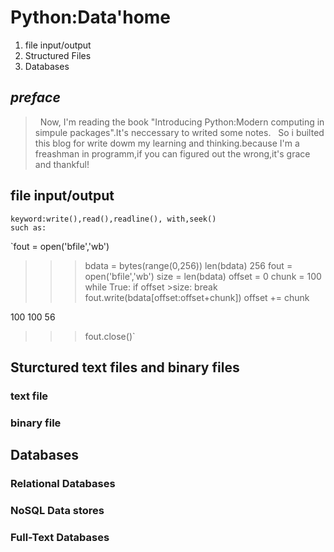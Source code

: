 # Python:Data'home #
 1. file input/output
 2. Structured Files
 3. Databases
 
## *preface* ##

>   Now, I'm reading the book "Introducing Python:Modern computing in simpule packages".It's neccessary to writed some notes.
    So i builted this blog for write dowm my learning and thinking.because I'm a freashman in programm,if you can figured out 
    the wrong,it's grace and thankful!

## file input/output ##
    keyword:write(),read(),readline(), with,seek()
    such as:
`fout = open('bfile','wb')
>>> bdata = bytes(range(0,256))
>>> len(bdata)
256
>>> fout = open('bfile','wb')
>>> size = len(bdata)
>>> offset = 0
>>> chunk = 100
>>> while True:
   if offset >size:
     break
   fout.write(bdata[offset:offset+chunk])
   offset += chunk

	
100
100
56
>>> fout.close()`
## Sturctured text files and binary files ##
### text file ###
### binary file ###

## Databases ##
### Relational Databases ###
### NoSQL Data stores ###
### Full-Text Databases ###

